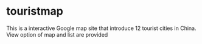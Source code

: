 # touristmap

This is a interactive Google map site that introduce 12 tourist cities in China. View option of map and list are provided
